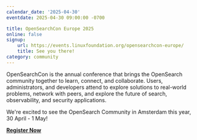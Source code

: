 ```yaml
---
calendar_date: '2025-04-30'
eventdate: 2025-04-30 09:00:00 -0700

title: OpenSearchCon Europe 2025
online: false
signup:
    url: https://events.linuxfoundation.org/opensearchcon-europe/
    title: See you there!
category: community
---
```


OpenSearchCon is the annual conference that brings the OpenSearch community together to learn, connect, and collaborate. Users, administrators, and developers attend to explore solutions to real-world problems, network with peers, and explore the future of search, observability, and security applications.

We're excited to see the OpenSearch Community in Amsterdam this year, 30 April - 1 May! 

**[Register Now](https://events.linuxfoundation.org/opensearchcon-europe/register/)**
